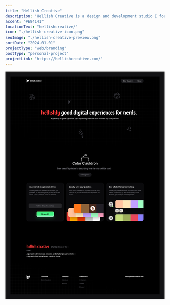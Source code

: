 ```yaml
---
title: "Hellish Creative"
description: "Hellish Creative is a design and development studio I founded building apps and digital experiences for nerds and makers."
accent: "#E84141"
locationText: "hellishcreative/"
icon: "./hellish-creative-icon.png"
seoImage: "./hellish-creative-preview.png"
sortDate: "2024-01-01"
projectType: "web/branding"
postType: "personal-project"
projectLink: "https://hellishcreative.com/"
---
```


![Design Course Header Image](hellish-creative-preview.png)